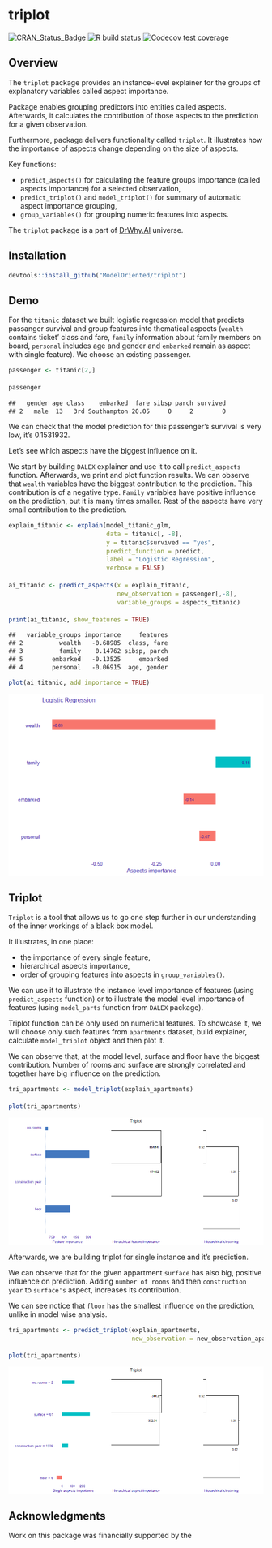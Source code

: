 
# triplot

<!-- badges: start -->

[![CRAN\_Status\_Badge](https://www.r-pkg.org/badges/version/triplot)](https://cran.r-project.org/package=triplot)
[![R build
status](https://github.com/ModelOriented/triplot/workflows/R-CMD-check/badge.svg)](https://github.com/ModelOriented/triplot/actions?query=workflow%3AR-CMD-check)
[![Codecov test
coverage](https://codecov.io/gh/ModelOriented/triplot/branch/master/graph/badge.svg)](https://codecov.io/gh/ModelOriented/triplot?branch=master)
<!-- badges: end -->

## Overview

The `triplot` package provides an instance-level explainer for the
groups of explanatory variables called aspect importance.

Package enables grouping predictors into entities called aspects.
Afterwards, it calculates the contribution of those aspects to the
prediction for a given observation.

Furthermore, package delivers functionality called `triplot`. It
illustrates how the importance of aspects change depending on the size
of aspects.

Key functions:

  - `predict_aspects()` for calculating the feature groups importance
    (called aspects importance) for a selected observation,
  - `predict_triplot()` and `model_triplot()` for summary of automatic
    aspect importance grouping,
  - `group_variables()` for grouping numeric features into aspects.

The `triplot` package is a part of [DrWhy.AI](http://DrWhy.AI) universe.

## Installation

``` r
devtools::install_github("ModelOriented/triplot")
```

## Demo

For the `titanic` dataset we built logistic regression model that
predicts passanger survival and group features into thematical aspects
(`wealth` contains ticket’ class and fare, `family` information about
family members on board, `personal` includes age and gender and
`embarked` remain as aspect with single feature). We choose an existing
passenger.

``` r
passenger <- titanic[2,]

passenger
```

    ##   gender age class    embarked  fare sibsp parch survived
    ## 2   male  13   3rd Southampton 20.05     0     2        0

We can check that the model prediction for this passenger’s survival is
very low, it’s 0.1531932.

Let’s see which aspects have the biggest influence on it.

We start by building `DALEX` explainer and use it to call
`predict_aspects` function. Afterwards, we print and plot function
results. We can observe that `wealth` variables have the biggest
contribution to the prediction. This contribution is of a negative type.
`Family` variables have positive influence on the prediction, but it is
many times smaller. Rest of the aspects have very small contribution to
the prediction.

``` r
explain_titanic <- explain(model_titanic_glm, 
                           data = titanic[, -8],
                           y = titanic$survived == "yes",
                           predict_function = predict,
                           label = "Logistic Regression",
                           verbose = FALSE)

ai_titanic <- predict_aspects(x = explain_titanic, 
                              new_observation = passenger[,-8],
                              variable_groups = aspects_titanic)

print(ai_titanic, show_features = TRUE)
```

    ##   variable_groups importance     features
    ## 2          wealth   -0.68985  class, fare
    ## 3          family    0.14762 sibsp, parch
    ## 5        embarked   -0.13525     embarked
    ## 4        personal   -0.06915  age, gender

``` r
plot(ai_titanic, add_importance = TRUE)
```

<img src="README_files/figure-gfm/unnamed-chunk-4-1.png" style="display: block; margin: auto;" />

## Triplot

`Triplot` is a tool that allows us to go one step further in our
understanding of the inner workings of a black box model.

It illustrates, in one place:

  - the importance of every single feature,
  - hierarchical aspects importance,
  - order of grouping features into aspects in `group_variables()`.

We can use it to illustrate the instance level importance of features
(using `predict_aspects` function) or to illustrate the model level
importance of features (using `model_parts` function from `DALEX`
package).

Triplot function can be only used on numerical features. To showcase it,
we will choose only such features from `apartments` dataset, build
explainer, calculate `model_triplot` object and then plot it.

We can observe that, at the model level, surface and floor have the
biggest contribution. Number of rooms and surface are strongly
correlated and together have big influence on the prediction.

``` r
tri_apartments <- model_triplot(explain_apartments)

plot(tri_apartments)
```

<img src="README_files/figure-gfm/unnamed-chunk-6-1.png" style="display: block; margin: auto;" />

Afterwards, we are building triplot for single instance and it’s
prediction.

We can observe that for the given appartment `surface` has also big,
positive influence on prediction. Adding `number of rooms` and then
`construction year` to `surface's` aspect, increases its contribution.

We can see notice that `floor` has the smallest influence on the
prediction, unlike in model wise analysis.

``` r
tri_apartments <- predict_triplot(explain_apartments, 
                                  new_observation = new_observation_apartments)

plot(tri_apartments)
```

<img src="README_files/figure-gfm/unnamed-chunk-7-1.png" style="display: block; margin: auto;" />

## Acknowledgments

Work on this package was financially supported by the
